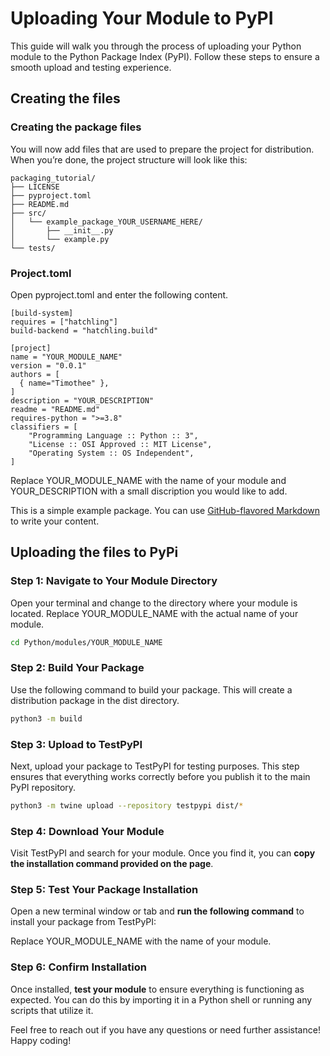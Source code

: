 # Uploading Your Module to PyPI

This guide will walk you through the process of uploading your Python module to the Python Package Index (PyPI). Follow these steps to ensure a smooth upload and testing experience.

## Creating the files
### Creating the package files
You will now add files that are used to prepare the project for distribution. When you’re done, the project structure will look like this:
```
packaging_tutorial/
├── LICENSE
├── pyproject.toml
├── README.md
├── src/
│   └── example_package_YOUR_USERNAME_HERE/
│       ├── __init__.py
│       └── example.py
└── tests/
```
### Project.toml
Open pyproject.toml and enter the following content.
```
[build-system]
requires = ["hatchling"]
build-backend = "hatchling.build"

[project]
name = "YOUR_MODULE_NAME"
version = "0.0.1"
authors = [
  { name="Timothee" },
]
description = "YOUR_DESCRIPTION"
readme = "README.md"
requires-python = ">=3.8"
classifiers = [
    "Programming Language :: Python :: 3",
    "License :: OSI Approved :: MIT License",
    "Operating System :: OS Independent",
]
```
Replace YOUR_MODULE_NAME with the name of your module and YOUR_DESCRIPTION with a small discription you would like to add.

This is a simple example package. You can use
[GitHub-flavored Markdown](https://guides.github.com/features/mastering-markdown/)
to write your content.

## Uploading the files to PyPi
### Step 1: Navigate to Your Module Directory
Open your terminal and change to the directory where your module is located. Replace YOUR_MODULE_NAME with the actual name of your module.
```bash
cd Python/modules/YOUR_MODULE_NAME
```

### Step 2: Build Your Package
Use the following command to build your package. This will create a distribution package in the dist directory.
```bash
python3 -m build
```

### Step 3: Upload to TestPyPI
Next, upload your package to TestPyPI for testing purposes. This step ensures that everything works correctly before you publish it to the main PyPI repository.
```bash
python3 -m twine upload --repository testpypi dist/*
```

### Step 4: Download Your Module
Visit TestPyPI and search for your module. Once you find it, you can **copy the installation command provided on the page**.

### Step 5: Test Your Package Installation
Open a new terminal window or tab and **run the following command** to install your package from TestPyPI:

Replace YOUR_MODULE_NAME with the name of your module.
### Step 6: Confirm Installation
Once installed, **test your module** to ensure everything is functioning as expected. You can do this by importing it in a Python shell or running any scripts that utilize it.

Feel free to reach out if you have any questions or need further assistance! Happy coding!
